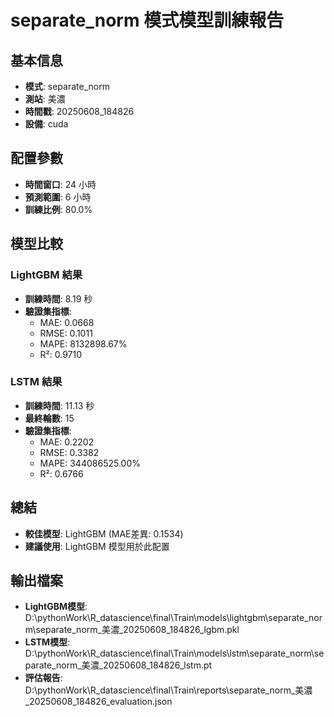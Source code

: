 
# separate_norm 模式模型訓練報告

## 基本信息
- **模式**: separate_norm
- **測站**: 美濃
- **時間戳**: 20250608_184826
- **設備**: cuda

## 配置參數
- **時間窗口**: 24 小時
- **預測範圍**: 6 小時
- **訓練比例**: 80.0%

## 模型比較

### LightGBM 結果

- **訓練時間**: 8.19 秒
- **驗證集指標**:
  - MAE: 0.0668
  - RMSE: 0.1011
  - MAPE: 8132898.67%
  - R²: 0.9710

### LSTM 結果

- **訓練時間**: 11.13 秒
- **最終輪數**: 15
- **驗證集指標**:
  - MAE: 0.2202
  - RMSE: 0.3382
  - MAPE: 344086525.00%
  - R²: 0.6766

## 總結

- **較佳模型**: LightGBM (MAE差異: 0.1534)
- **建議使用**: LightGBM 模型用於此配置


## 輸出檔案
- **LightGBM模型**: D:\pythonWork\R_datascience\final\Train\models\lightgbm\separate_norm\separate_norm_美濃_20250608_184826_lgbm.pkl
- **LSTM模型**: D:\pythonWork\R_datascience\final\Train\models\lstm\separate_norm\separate_norm_美濃_20250608_184826_lstm.pt
- **評估報告**: D:\pythonWork\R_datascience\final\Train\reports\separate_norm_美濃_20250608_184826_evaluation.json
